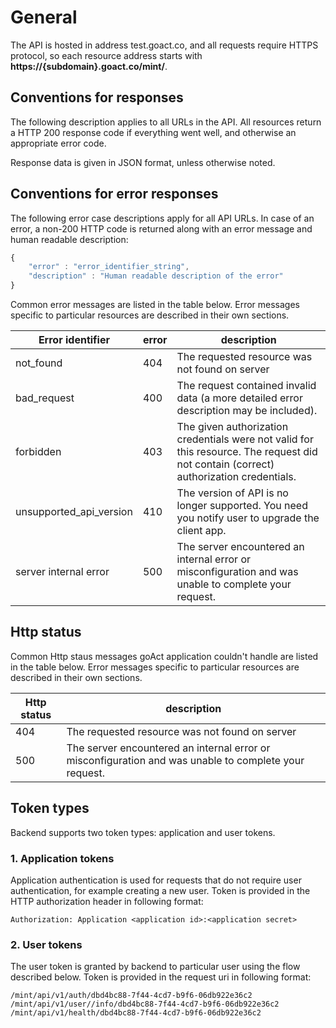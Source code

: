 # General

The API is hosted in address test.goact.co, and all requests require HTTPS
protocol, so each resource address starts with **https://{subdomain}.goact.co/mint/**.

## Conventions for responses

The following description applies to all URLs in the API. All resources return a
HTTP 200 response code if everything went well, and otherwise an appropriate
error code.

Response data is given in JSON format, unless otherwise noted.


## Conventions for error responses

The following error case descriptions apply for all API URLs.
In case of an error, a non-200 HTTP code is returned along with an error message
and human readable description:

```javascript
{
    "error" : "error_identifier_string",
    "description" : "Human readable description of the error"
}
```

Common error messages are listed in the table below. Error messages specific to
particular resources are described in their own sections.

Error identifier        | error | description
------------------------|-------|------------
not_found               |   404 | The requested resource was not found on server
bad_request             |   400 | The request contained invalid data (a more detailed error description may be included).
forbidden               |   403 | The given authorization credentials were not valid for this resource. The request did not contain (correct) authorization credentials.
unsupported_api_version |   410 | The version of API is no longer supported. You need you notify user to upgrade the client app.
server internal error   |   500 | The server encountered an internal error or misconfiguration and was unable to complete your request.


## Http status

Common Http staus messages goAct application couldn't handle are listed in the table below. Error messages specific to
particular resources are described in their own sections. 

Http status | description
------------|-------------
        404 | The requested resource was not found on server
        500 | The server encountered an internal error or misconfiguration and was unable to complete your request.


## Token types

Backend supports two token types: application and user tokens.

### 1. Application tokens

Application authentication is used for requests that do not require user
authentication, for example creating a new user. Token is provided in the
HTTP authorization header in following format:

```
Authorization: Application <application id>:<application secret>
```

### 2. User tokens

The user token is granted by backend to particular user using the flow described
below. Token is provided in the request uri in following format:

``` 
/mint/api/v1/auth/dbd4bc88-7f44-4cd7-b9f6-06db922e36c2
/mint/api/v1/user//info/dbd4bc88-7f44-4cd7-b9f6-06db922e36c2
/mint/api/v1/health/dbd4bc88-7f44-4cd7-b9f6-06db922e36c2 
```


